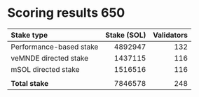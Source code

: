 # Scoring results 650

| Stake type              | Stake (SOL)    | Validators     |
|:------------------------|---------------:|---------------:|
| Performance-based stake | 4892947        | 132            |
| veMNDE directed stake   | 1437115        | 116            |
| mSOL directed stake     | 1516516        | 116            |
|                         |                |                |
| **Total stake**         | 7846578        | 248            |
